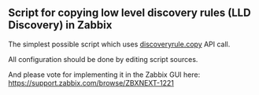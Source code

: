 ## Script for copying low level discovery rules (LLD Discovery) in Zabbix

The simplest possible script which uses [discoveryrule.copy](https://www.zabbix.com/documentation/6.0/en/manual/api/reference/discoveryrule/copy) API call. 

All configuration should be done by editing script sources. 

And please vote for implementing it in the Zabbix GUI here: https://support.zabbix.com/browse/ZBXNEXT-1221
